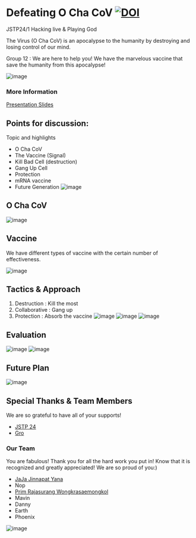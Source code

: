 # Defeating O Cha CoV [![DOI](https://zenodo.org/badge/389504916.svg)](https://zenodo.org/badge/latestdoi/389504916)
JSTP24/1 Hacking live & Playing God

The Virus (O Cha CoV) is an apocalypse to the humanity by destroying and losing control of our mind.

Group 12 : We are here to help you! We have the marvelous vaccine that save the humanity from this apocalypse!

![image](https://user-images.githubusercontent.com/65888725/127622142-381dbf60-c314-4ea7-8313-92d7b8a94035.png)
### More Information
[Presentation Slides](https://www.canva.com/design/DAElfA4xDVA/7pTaN5i85-lV4FQm1lAF2w/view?utm_content=DAElfA4xDVA&utm_campaign=designshare&utm_medium=link&utm_source=publishsharelink)
## Points for discussion:

Topic and highlights

- O Cha CoV
- The Vaccine (Signal)
- Kill Bad Cell (destruction)
- Gang Up Cell 
- Protection 
- mRNA vaccine
- Future Generation 
![image](https://user-images.githubusercontent.com/65888725/127636046-521515d9-9341-4474-a15c-c95bb7d82d09.png)

## O Cha CoV

![image](https://user-images.githubusercontent.com/65888725/127636672-1735d8e4-ff84-4e63-b422-484f7902ccda.png)
## Vaccine

We have different types of vaccine with the certain number of effectiveness.

![image](https://user-images.githubusercontent.com/65888725/127637074-4c182ea8-48a0-4269-810c-e79c5d9a6558.png)

## Tactics & Approach
1. Destruction : Kill the most
2. Collaborative : Gang up 
3. Protection : Absorb the vaccine
![image](https://user-images.githubusercontent.com/65888725/127638513-2410e645-c564-4bb2-8ce9-702d49640318.png)
![image](https://user-images.githubusercontent.com/65888725/127638543-4e02ad10-73a8-4092-a92b-5d4ef75d0d8e.png)
![image](https://user-images.githubusercontent.com/65888725/127638577-605ba18d-f647-424c-aec6-6a41f8c26415.png)

## Evaluation
![image](https://user-images.githubusercontent.com/65888725/127638636-28ece1b3-7144-483d-a8de-d226a5e3436f.png)
![image](https://user-images.githubusercontent.com/65888725/127638661-9740727d-71b3-4932-b87f-0491f83a7ff4.png)

## Future Plan
![image](https://user-images.githubusercontent.com/65888725/127638710-fbc709ba-6190-4edc-b9e4-4ee3a671ed30.png)
## Special Thanks & Team Members
We are so grateful to have all of your supports!
- [JSTP 24](https://www.nstda.or.th/jstp/)
- [Gro](https://depts.washington.edu/soslab/gro/)

### Our Team
You are fabulous! Thank you for all the hard work you put in! Know that it is recognized and greatly appreciated! We are so proud of you:)
- [JaJa Jinnapat Yana](https://github.com/Jinnapat)
- Nop
- [Prim Rajasurang Wongkrasaemongkol](https://github.com/Prim9000)
- Mavin
- Danny
- Earth
- Phoenix

![image](https://user-images.githubusercontent.com/65888725/127638372-a755ab99-9285-4898-bfa9-2371212879e3.png)




